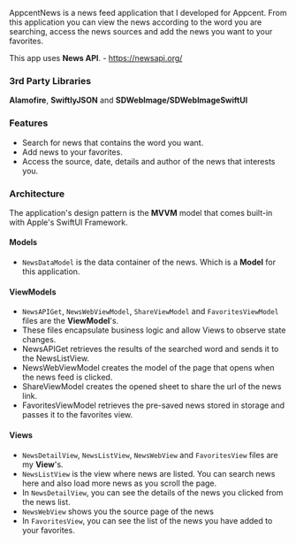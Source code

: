 AppcentNews is a news feed application that I developed for Appcent. From this application you can view the news according to the word you are searching, 
access the news sources and add the news you want to your favorites.

This app uses **News API**. - https://newsapi.org/

### 3rd Party Libraries
**Alamofire**, **SwiftlyJSON** and **SDWebImage/SDWebImageSwiftUI**

### Features

* Search for news that contains the word you want.
* Add news to your favorites.
* Access the source, date, details and author of the news that interests you.

### Architecture

The application's design pattern is the **MVVM** model that comes built-in with Apple's SwiftUI Framework.

#### Models
* `NewsDataModel` is the data container of the news. Which is a **Model** for this application.

#### ViewModels
* `NewsAPIGet`, `NewsWebViewModel`, `ShareViewModel` and `FavoritesViewModel` files are the **ViewModel**'s. 
* These files encapsulate business logic and allow Views to observe state changes.
* NewsAPIGet retrieves the results of the searched word and sends it to the NewsListView.
* NewsWebViewModel creates the model of the page that opens when the news feed is clicked.
* ShareViewModel creates the opened sheet to share the url of the news link.
* FavoritesViewModel retrieves the pre-saved news stored in storage and passes it to the favorites view.

#### Views
* `NewsDetailView`, `NewsListView`, `NewsWebView` and `FavoritesView` files are my **View**'s.
* `NewsListView` is the view where news are listed. You can search news here and also load more news as you scroll the page.
* In `NewsDetailView`, you can see the details of the news you clicked from the news list.
* `NewsWebView` shows you the source page of the news
* In `FavoritesView`, you can see the list of the news you have added to your favorites.


